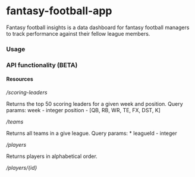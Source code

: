 # fantasy-football-app
Fantasy football insights is a data dashboard for fantasy football managers to track performance against their fellow league members.

### Usage

### API functionality (BETA)

#### Resources

*/scoring-leaders*

Returns the top 50 scoring leaders for a given week and position.
Query params: 
	week - integer
	position - [QB, RB, WR, TE, FX, DST, K]
	

*/teams*

Returns all teams in a give league.
Query params:
	* leagueId - integer

*/players*

Returns players in alphabetical order.

*/players/{id}*

